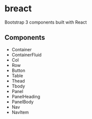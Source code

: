 # breact

Bootstrap 3 components built with React

## Components

- Container
- ContainerFluid
- Col
- Row
- Button
- Table
- Thead
- Tbody
- Panel
- PanelHeading
- PanelBody
- Nav
- NavItem